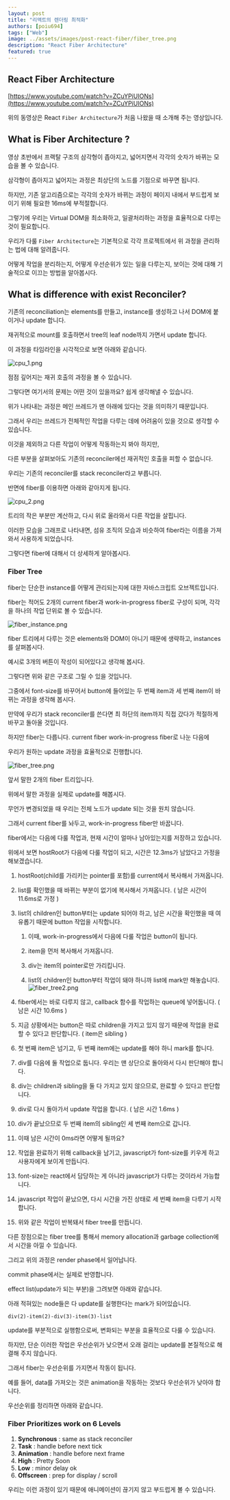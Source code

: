 ```yaml
---
layout: post
title: "리액트의 렌더링 최적화"
authors: [poiu694]
tags: ["Web"]
image: ../assets/images/post-react-fiber/fiber_tree.png
description: "React Fiber Architecture"
featured: true
---
```


## React Fiber Architecture

[https://www.youtube.com/watch?v=ZCuYPiUIONs](https://www.youtube.com/watch?v=ZCuYPiUIONs)

위의 동영상은 React `Fiber Architecture`가 처음 나왔을 때 소개해 주는 영상입니다.

## What is Fiber Architecture ?

영상 초반에서 프랙탈 구조의 삼각형이 좁아지고, 넓어지면서 각각의 숫자가 바뀌는 모습을 볼 수 있습니다.

삼각형이 좁아지고 넓어지는 과정은 최상단의 노드를 기점으로 바꾸면 됩니다.

하지만, 기존 알고리즘으로는 각각의 숫자가 바뀌는 과정이 페이지 내에서 부드럽게 보이기 위해 필요한 16ms에 부적절합니다.

그렇기에 우리는 Virtual DOM을 최소화하고, 일괄처리하는 과정을 효율적으로 다루는 것이 필요합니다.

우리가 다룰 `Fiber Architecture`는 기본적으로 각각 프로젝트에서 위 과정을 관리하는 법에 대해 알려줍니다.

어떻게 작업을 분리하는지, 어떻게 우선순위가 있는 일을 다루는지, 보이는 것에 대해 기술적으로 이끄는 방법을 알아봅시다.

## What is difference with exist Reconciler?

기존의 reconciliation는 elements를 만들고, instance를 생성하고 나서 DOM에 붙이거나 update 합니다.

재귀적으로 mount를 호출하면서 tree의 leaf node까지 가면서 update 합니다.

이 과정을 타임라인을 시각적으로 보면 아래와 같습니다.

![cpu_1.png](../assets/images/post-react-fiber/cpu_1.png)

점점 깊어지는 재귀 호출의 과정을 볼 수 있습니다.

그렇다면 여기서의 문제는 어떤 것이 있을까요? 쉽게 생각해낼 수 있습니다.

위가 나타내는 과정은 메인 쓰레드가 맨 아래에 있다는 것을 의미하기 때문입니다.

그래서 우리는 쓰레드가 전체적인 작업을 다루는 데에 어려움이 있을 것으로 생각할 수 있습니다.

이것을 제외하고 다른 작업이 어떻게 작동하는지 봐야 하지만,

다른 부분을 살펴보아도 기존의 reconciler에선 재귀적인 호출을 피할 수 없습니다.

우리는 기존의 reconciler를 stack reconciler라고 부릅니다.

반면에 fiber를 이용하면 아래와 같아지게 됩니다.

![cpu_2.png](../assets/images/post-react-fiber/cpu_2.png)

트리의 작은 부분만 계산하고, 다시 위로 올라와서 다른 작업을 살핍니다.

이러한 모습을 그래프로 나타내면, 섬유 조직의 모습과 비슷하여 fiber라는 이름을 가져와서 사용하게 되었습니다.

그렇다면 fiber에 대해서 더 상세하게 알아봅시다.

### Fiber Tree

fiber는 단순한 instance를 어떻게 관리되는지에 대한 자바스크립트 오브젝트입니다.

fiber는 적어도 2개의 current fiber과 work-in-progress fiber로 구성이 되며, 각각을 하나의 작업 단위로 볼 수 있습니다.

![fiber_instance.png](../assets/images/post-react-fiber/fiber_instance.png)

fiber 트리에서 다루는 것은 elements와 DOM이 아니기 때문에 생략하고, instances를 살펴봅시다.

예시로 3개의 버튼이 작성이 되어있다고 생각해 봅시다.

그렇다면 위와 같은 구조로 그릴 수 있을 것입니다.

그중에서 font-size를 바꾸어서 button에 들어있는 두 번째 item과 세 번째 item이 바뀌는 과정을 생각해 봅시다.

만약에 우리가 stack reconciler를 쓴다면 최 하단의 item까지 직접 갔다가 적절하게 바꾸고 돌아올 것입니다.

하지만 fiber는 다릅니다. current fiber work-in-progress fiber로 나눈 다음에

우리가 원하는 update 과정을 효율적으로 진행합니다.

![fiber_tree.png](../assets/images/post-react-fiber/fiber_tree.png)

앞서 말한 2개의 fiber 트리입니다.

위에서 말한 과정을 실제로 update를 해봅시다.

무언가 변경되었을 때 우리는 전체 노드가 update 되는 것을 원치 않습니다.

그래서 current fiber를 놔두고, work-in-progress fiber만 바꿉니다.

fiber에서는 다음에 다룰 작업과, 현재 시간이 얼마나 남아있는지를 저장하고 있습니다.

위에서 보면 hostRoot가 다음에 다룰 작업이 되고, 시간은 12.3ms가 남았다고 가정을 해보겠습니다.

1. hostRoot(child를 가리키는 pointer를 포함)를 current에서 복사해서 가져옵니다.
2. list를 확인했을 때 바뀌는 부분이 없기에 복사해서 가져옵니다. ( 남은 시간이 11.6ms로 가정 )
3. list의 children인 button부터는 update 되어야 하고, 남은 시간을 확인했을 때 여유롭기 때문에 button 작업을 시작합니다.

   1. 이때, work-in-progress에서 다음에 다룰 작업은 button이 됩니다.

   2. item을 먼저 복사해서 가져옵니다.

   3. div는 item의 pointer로만 가리킵니다.

   4. list의 children인 button부터 작업이 돼야 하니까 list에 mark만 해놓습니다.
      ![fiber_tree2.png](../assets/images/post-react-fiber/fiber_tree2.png)
4. fiber에서는 바로 다루지 않고, callback 함수를 작업하는 queue에 넣어둡니다. ( 남은 시간 10.6ms )
5. 지금 상황에서는 button은 따로 children을 가지고 있지 않기 때문에 작업을 완료할 수 있다고 판단합니다. ( item은 sibling )
6. 첫 번째 item은 넘기고, 두 번째 item에는 update를 해야 하니 mark를 합니다.
7. div를 다음에 둘 작업으로 둡니다. 우리는 맨 상단으로 돌아와서 다시 판단해야 합니다.
8. div는 children과 sibling을 둘 다 가지고 있지 않으므로, 완료할 수 있다고 판단합니다.
9. div로 다시 돌아가서 update 작업을 합니다. ( 남은 시간 1.6ms )
10. div가 끝났으므로 두 번째 item의 sibling인 세 번째 item으로 갑니다.
11. 이때 남은 시간이 0ms라면 어떻게 될까요?
12. 작업을 완료하기 위해 callback을 남기고, javascript가 font-size를 키우게 하고 사용자에게 보이게 만듭니다.
13. font-size는 react에서 담당하는 게 아니라 javascript가 다루는 것이라서 가능합니다.
14. javascript 작업이 끝났으면, 다시 시간을 가진 상태로 세 번째 item을 다루기 시작합니다.
15. 위와 같은 작업이 반복돼서 fiber tree를 만듭니다.

다른 장점으로는 fiber tree를 통해서 memory allocation과 garbage collection에서 시간을 아낄 수 있습니다.

그리고 위의 과정은 render phase에서 일어납니다.

commit phase에서는 실제로 반영합니다.

effect list(update가 되는 부분)을 그려보면 아래와 같습니다.

아래 적혀있는 node들은 다 update를 실행한다는 mark가 되어있습니다.

```html
div(2)-item(2)-div(3)-item(3)-list
```

update를 부분적으로 실행함으로써, 변화되는 부분을 효율적으로 다룰 수 있습니다.

하지만, 단순 이러한 작업은 우선순위가 낮으면서 오래 걸리는 update를 본질적으로 해결해 주지 않습니다.

그래서 fiber는 우선순위를 가지면서 작동이 됩니다.

예를 들어, data를 가져오는 것은 animation을 작동하는 것보다 우선순위가 낮아야 합니다.

우선순위를 정리하면 아래와 같습니다.

### Fiber Prioritizes work on 6 Levels

1. **Synchronous** : same as stack reconciler
2. **Task** : handle before next tick
3. **Animation** : handle before next frame
4. **High** : Pretty Soon
5. **Low** : minor delay ok
6. **Offscreen** : prep for display / scroll

우리는 이런 과정이 있기 때문에 애니메이션이 끊기지 않고 부드럽게 볼 수 있습니다.
